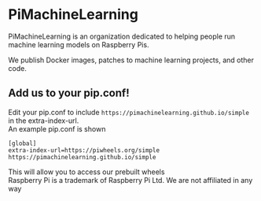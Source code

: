 # PiMachineLearning
PiMachineLearning is an organization dedicated to helping people run machine learning models on Raspberry Pis.

We publish Docker images, patches to machine learning projects, and other code.

## Add us to your pip.conf!
Edit your pip.conf to include `https://pimachinelearning.github.io/simple` in the extra-index-url.<br>
An example pip.conf is shown
```
[global]
extra-index-url=https://piwheels.org/simple https://pimachinelearning.github.io/simple
```
This will allow you to access our prebuilt wheels
<br>Raspberry Pi is a trademark of Raspberry Pi Ltd. We are not affiliated in any way
